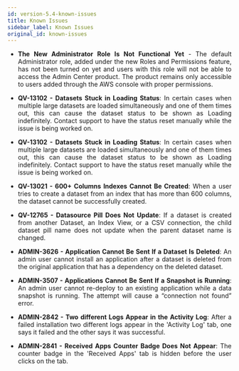 ```yaml
---
id: version-5.4-known-issues
title: Known Issues
sidebar_label: Known Issues
original_id: known-issues
---
```

<div style="text-align: justify">

* **The New Administrator Role Is Not Functional Yet** - The default Administrator role, added under the new Roles and Permissions feature, has not been turned on yet and users with this role will not be able to access the Admin Center product. The product remains only accessible to users added through the AWS console with proper permissions.

* **QV-13102 - Datasets Stuck in Loading Status**: In certain cases when multiple large datasets are loaded simultaneously and one of them times out, this can cause the dataset status to be shown as Loading indefinitely. Contact support to have the status reset manually while the issue is being worked on. 
 
* **QV-13102 - Datasets Stuck in Loading Status**: In certain cases when multiple large datasets are loaded simultaneously and one of them times out, this can cause the dataset status to be shown as Loading indefinitely. Contact support to have the status reset manually while the issue is being worked on. 

* **QV-13021 - 600+ Columns Indexes Cannot Be Created**: When a user tries to create a dataset from an index that has more than 600 columns, the dataset cannot be successfully created.

* **QV-12765 - Datasource Pill Does Not Update**: If a dataset is created from another Dataset, an Index View, or a CSV connection, the child dataset pill name does not update when the parent dataset name is changed. 

* **ADMIN-3626 - Application Cannot Be Sent If a Dataset Is Deleted**: An admin user cannot install an application after a dataset is deleted from the original application that has a dependency on the deleted dataset.

* **ADMIN-3507 - Applications Cannot Be Sent If a Snapshot is Running**: An admin user cannot re-deploy to an existing application while a data snapshot is running. The attempt will cause a “connection not found” error.

* **ADMIN-2842 - Two different Logs Appear in the Activity Log**: After a failed installation two different logs appear in the 'Activity Log' tab, one says it failed and the other says it was successful. 

* **ADMIN-2841 - Received Apps Counter Badge Does Not Appear**: The counter badge in the 'Received Apps' tab is hidden before the user clicks on the tab.
